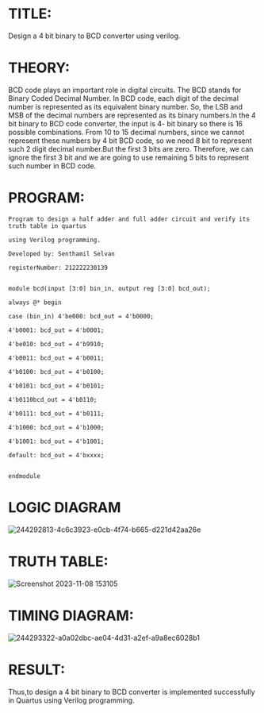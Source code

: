 # TITLE:
Design a 4 bit binary to BCD converter using verilog.

# THEORY:
BCD code plays an important role in digital circuits. The BCD stands for Binary Coded Decimal Number. In BCD code, each digit of the decimal number is represented as its equivalent binary number. So, the LSB and MSB of the decimal numbers are represented as its binary numbers.ln the 4 bit binary to BCD code converter, the input is 4- bit binary so there is 16 possible combinations. From 10 to 15 decimal numbers, since we cannot represent these numbers by 4 bit BCD code, so we need 8 bit to represent such 2 digit decimal number.But the first 3 bits are zero. Therefore, we can ignore the first 3 bit and we are going to use remaining 5 bits to represent such number in BCD code.

# PROGRAM:
```
Program to design a half adder and full adder circuit and verify its truth table in quartus

using Verilog programming.

Developed by: Senthamil Selvan

registerNumber: 212222230139
```
```

module bcd(input [3:0] bin_in, output reg [3:0] bcd_out);

always @* begin

case (bin_in) 4'be000: bcd_out = 4'b0000;

4'b0001: bcd_out = 4'b0001;

4'be010: bcd_out = 4'b9910;

4'b0011: bcd_out = 4'b0011;

4'b0100: bcd_out = 4'b0100;

4'b0101: bcd_out = 4'b0101;

4'b0110bcd_out = 4'b0110;

4'b0111: bcd_out = 4'b0111;

4'b1000: bcd_out = 4'b1000;

4'b1001: bcd_out = 4'b1001;

default: bcd_out = 4'bxxxx;


endmodule
```
# LOGIC DIAGRAM
![244292813-4c6c3923-e0cb-4f74-b665-d221d42aa26e](https://github.com/Praveenkumar2004-dev/Simulation-project--Digital-Electronics/assets/119559827/14cf8827-0509-4080-a9eb-34167e1d354e)

# TRUTH TABLE:
![Screenshot 2023-11-08 153105](https://github.com/Praveenkumar2004-dev/Simulation-project--Digital-Electronics/assets/119559827/5dc92dd4-7c38-445d-955a-f203c751b529)


# TIMING DIAGRAM:
![244293322-a0a02dbc-ae04-4d31-a2ef-a9a8ec6028b1](https://github.com/Praveenkumar2004-dev/Simulation-project--Digital-Electronics/assets/119559827/7e98edf5-e26d-4310-a0da-bdf66e1a15a8)

# RESULT:
Thus,to design a 4 bit binary to BCD converter is implemented successfully in Quartus using Verilog programming.
